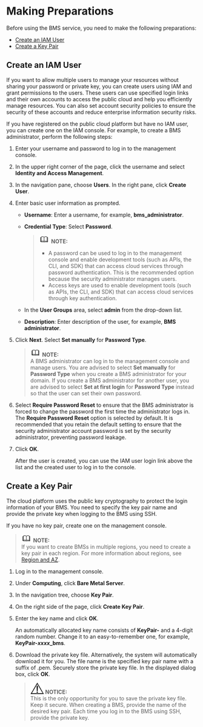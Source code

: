 # Making Preparations<a name="EN-US_TOPIC_0083737005"></a>

Before using the BMS service, you need to make the following preparations:

-   [Create an IAM User](#section929013341428)
-   [Create a Key Pair](#section2031413481717)

## Create an IAM User<a name="section929013341428"></a>

If you want to allow multiple users to manage your resources without sharing your password or private key, you can create users using IAM and grant permissions to the users. These users can use specified login links and their own accounts to access the public cloud and help you efficiently manage resources. You can also set account security policies to ensure the security of these accounts and reduce enterprise information security risks.

If you have registered on the public cloud platform but have no IAM user, you can create one on the IAM console. For example, to create a BMS administrator, perform the following steps:

1.  Enter your username and password to log in to the management console.
2.  In the upper right corner of the page, click the username and select  **Identity and Access Management**.
3.  In the navigation pane, choose  **Users**. In the right pane, click  **Create User**.
4.  Enter basic user information as prompted.
    -   **Username**: Enter a username, for example,  **bms\_administrator**.
    -   **Credential Type**: Select  **Password**.

        >![](public_sys-resources/icon-note.gif) **NOTE:**   
        >-   A password can be used to log in to the management console and enable development tools \(such as APIs, the CLI, and SDK\) that can access cloud services through password authentication. This is the recommended option because the security administrator manages users.  
        >-   Access keys are used to enable development tools \(such as APIs, the CLI, and SDK\) that can access cloud services through key authentication.  

    -   In the  **User Groups**  area, select  **admin**  from the drop-down list.
    -   **Description**: Enter description of the user, for example,  **BMS administrator**.

5.  Click  **Next**. Select  **Set manually**  for  **Password Type**.

    >![](public_sys-resources/icon-note.gif) **NOTE:**   
    >A BMS administrator can log in to the management console and manage users. You are advised to select  **Set manually**  for  **Password Type**  when you create a BMS administrator for your domain. If you create a BMS administrator for another user, you are advised to select  **Set at first login**  for  **Password Type**  instead so that the user can set their own password.  

6.  Select  **Require Password Reset**  to ensure that the BMS administrator is forced to change the password the first time the administrator logs in. The  **Require Password Reset**  option is selected by default. It is recommended that you retain the default setting to ensure that the security administrator account password is set by the security administrator, preventing password leakage.
7.  Click  **OK**.

    After the user is created, you can use the IAM user login link above the list and the created user to log in to the console.


## Create a Key Pair<a name="section2031413481717"></a>

The cloud platform uses the public key cryptography to protect the login information of your BMS. You need to specify the key pair name and provide the private key when logging to the BMS using SSH. 

If you have no key pair, create one on the management console.

>![](public_sys-resources/icon-note.gif) **NOTE:**   
>If you want to create BMSs in multiple regions, you need to create a key pair in each region. For more information about regions, see  [Region and AZ](region-and-az.md).  

1.  Log in to the management console.
2.  Under  **Computing**, click  **Bare Metal Server**.
3.  In the navigation tree, choose  **Key Pair**.
4.  On the right side of the page, click  **Create Key Pair**.
5.  Enter the key name and click  **OK**.

    An automatically allocated key name consists of  **KeyPair-**  and a 4-digit random number. Change it to an easy-to-remember one, for example,  **KeyPair-_xxxx_\_bms**.

6.  Download the private key file. Alternatively, the system will automatically download it for you. The file name is the specified key pair name with a suffix of .pem. Securely store the private key file. In the displayed dialog box, click  **OK**.

    >![](public_sys-resources/icon-notice.gif) **NOTICE:**   
    >This is the only opportunity for you to save the private key file. Keep it secure. When creating a BMS, provide the name of the desired key pair. Each time you log in to the BMS using SSH, provide the private key.  


